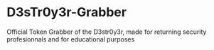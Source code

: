 # D3sTr0y3r-Grabber
Official Token Grabber of the D3str0y3r, made for returning security profesionnals and for educational purposes
